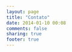 ```yaml
---
layout: page
title: "Contato"
date: 2014-01-10 00:08
comments: false
sharing: true
footer: true
---
```

